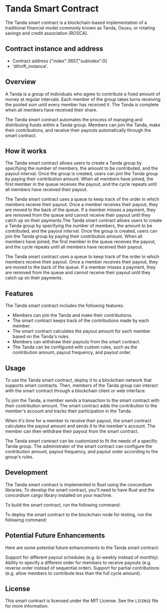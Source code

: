 # Tanda Smart Contract

The Tanda smart contract is a blockchain-based implementation of a traditional financial model commonly known as Tanda, Osusu, or rotating savings and credit association (ROSCA).

## Contract instance and address

- Contract address {"index":3657,"subindex":0} 
- 'dthrift_instance'.

## Overview

A Tanda is a group of individuals who agree to contribute a fixed amount of money at regular intervals. Each member of the group takes turns receiving the pooled sum until every member has received it. The Tanda is complete when all members have received their share.

The Tanda smart contract automates the process of managing and distributing funds within a Tanda group. Members can join the Tanda, make their contributions, and receive their payouts automatically through the smart contract.

## How it works

The Tanda smart contract allows users to create a Tanda group by specifying the number of members, the amount to be contributed, and the payout interval. Once the group is created, users can join the Tanda group by paying their contribution amount. When all members have joined, the first member in the queue receives the payout, and the cycle repeats until all members have received their payout.

The Tanda smart contract uses a queue to keep track of the order in which members receive their payout. Once a member receives their payout, they are moved to the back of the queue. If a member misses a payment, they are removed from the queue and cannot receive their payout until they catch up on their payments.The Tanda smart contract allows users to create a Tanda group by specifying the number of members, the amount to be contributed, and the payout interval. Once the group is created, users can join the Tanda group by paying their contribution amount. When all members have joined, the first member in the queue receives the payout, and the cycle repeats until all members have received their payout.

The Tanda smart contract uses a queue to keep track of the order in which members receive their payout. Once a member receives their payout, they are moved to the back of the queue. If a member misses a payment, they are removed from the queue and cannot receive their payout until they catch up on their payments.
## Features

The Tanda smart contract includes the following features:

- Members can join the Tanda and make their contributions.
- The smart contract keeps track of the contributions made by each member.
- The smart contract calculates the payout amount for each member based on the Tanda's rules.
- Members can withdraw their payouts from the smart contract.
- The Tanda can be configured with custom rules, such as the contribution amount, payout frequency, and payout order.

## Usage

To use the Tanda smart contract, deploy it to a blockchain network that supports smart contracts. Then, members of the Tanda group can interact with the smart contract through a blockchain client or web interface.

To join the Tanda, a member sends a transaction to the smart contract with their contribution amount. The smart contract adds the contribution to the member's account and tracks their participation in the Tanda.

When it's time for a member to receive their payout, the smart contract calculates the payout amount and sends it to the member's account. The member can then withdraw their payout from the smart contract.

The Tanda smart contract can be customized to fit the needs of a specific Tanda group. The administrator of the smart contract can configure the contribution amount, payout frequency, and payout order according to the group's rules.

## Development

The Tanda smart contract is implemented in Rust using the concordium libraries. To develop the smart contract, you'll need to have Rust and the concordium cargo library installed on your machine.

To build the smart contract, run the following command:

To deploy the smart contract to the blockchain node for testing, run the following command:

## Potential Future Enhancements
Here are some potential future enhancements to the Tanda smart contract:

Support for different payout schedules (e.g. bi-weekly instead of monthly).
Ability to specify a different order for members to receive payouts (e.g. reverse order instead of sequential order).
Support for partial contributions (e.g. allow members to contribute less than the full cycle amount).

## License

This smart contract is licensed under the MIT License. See the `LICENSE` file for more information.
